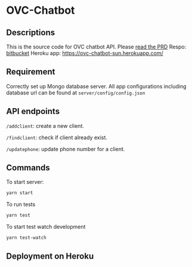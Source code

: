 # OVC-Chatbot

## Descriptions

This is the source code for OVC chatbot API.
Please [read the PRD](http://bit.ly/2voU8bQ)
Respo: [bitbucket](https://bitbucket.org/account/user/solutions-union/projects/OV)
Heroku app: https://ovc-chatbot-sun.herokuapp.com/

## Requirement
Correctly set up Mongo database server.
All app configurations including database url can be found at `server/config/config.json`

## API endpoints

`/addclient`: create a new client.

`/findclient`: check if client already exist.

`/updatephone`: update phone number for a client.

## Commands
To start server:
```bash
yarn start
```

To run tests
```bash
yarn test
```

To start test watch development
```bash
yarn test-watch
```

## Deployment on Heroku
